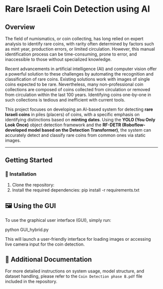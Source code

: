 # Rare Israeli Coin Detection using AI

## Overview

The field of numismatics, or coin collecting, has long relied on expert analysis to identify rare coins, with rarity often determined by factors such as mint year, production errors, or limited circulation. However, this manual identification process can be time-consuming, prone to error, and inaccessible to those without specialized knowledge.

Recent advancements in artificial intelligence (AI) and computer vision offer a powerful solution to these challenges by automating the recognition and classification of rare coins. Existing solutions work with images of single coins expected to be rare. Nevertheless, many non-professional coin collections are composed of coins collected from circulation or removed from circulation within the last 100 years. Identifying coins one-by-one in such collections is tedious and inefficient with current tools.

This project focuses on developing an AI-based system for detecting **rare Israeli coins** in piles (placers) of coins, with a specific emphasis on identifying distinctions based on **minting dates**. Using the **YOLO (You Only Look Once)** object detection framework and the **RF-DETR (Roboflow-developed model based on the Detection Transformer)**, the system can accurately detect and classify rare coins from common ones via static images.

---

## Getting Started

### 🔧 Installation

1. Clone the repository:
2. Install the required dependencies:
	pip install -r requirements.txt
	
## 🖼️ Using the GUI

To use the graphical user interface (GUI), simply run:

python GUI_hybrid.py


This will launch a user-friendly interface for loading images or accessing live camera input for the coin detection.

## 📄 Additional Documentation

For more detailed instructions on system usage, model structure, and dataset handling, please refer to the `Coin Detection phase B.pdf` file included in the repository.